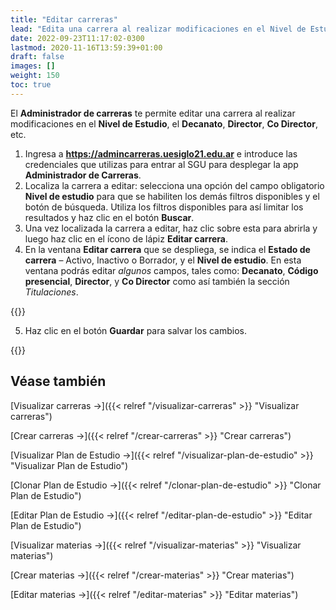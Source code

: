 ```yaml
---
title: "Editar carreras"
lead: "Edita una carrera al realizar modificaciones en el Nivel de Estudio, el Decanato, Director, Co Director, etc."
date: 2022-09-23T11:17:02-0300
lastmod: 2020-11-16T13:59:39+01:00
draft: false
images: []
weight: 150
toc: true
---
```

El **Administrador de carreras** te permite editar una carrera al realizar modificaciones en el **Nivel de Estudio**, el **Decanato**, **Director**, **Co Director**, etc.

1. Ingresa a **https://admincarreras.uesiglo21.edu.ar** e introduce las credenciales que utilizas para entrar al SGU para desplegar la app **Administrador de Carreras**.
2. Localiza la carrera a editar: selecciona una opción del campo obligatorio **Nivel de estudio** para que se habiliten los demás filtros disponibles y el botón de búsqueda. Utiliza los filtros disponibles para así limitar los resultados y haz clic en el botón **Buscar**.
3. Una vez localizada la carrera a editar, haz clic sobre esta para abrirla y luego haz clic en el ícono de lápiz **Editar carrera**.
4. En la ventana **Editar carrera** que se despliega, se indica el **Estado de carrera** – Activo, Inactivo o Borrador, y el **Nivel de estudio**. En esta ventana podrás editar _algunos_ campos, tales como: **Decanato**, **Código presencial**, **Director**, y **Co Director** como así también la sección _Titulaciones_.

{{<note text="Descripción y Código NO son editables - independientemente del Estado de la carrera.">}}
</b>

5. Haz clic en el botón **Guardar** para salvar los cambios.
   
{{<note text="Si seleccionas una carrera cuyo Estado es ACTIVO, solo podrás editar los campos Director y Co Director y la sección Titulaciones.">}}
</b>


## Véase también
[Visualizar carreras →]({{< relref "/visualizar-carreras" >}} "Visualizar carreras")

[Crear carreras →]({{< relref "/crear-carreras" >}} "Crear carreras")

[Visualizar Plan de Estudio →]({{< relref "/visualizar-plan-de-estudio" >}} "Visualizar Plan de Estudio")

[Clonar Plan de Estudio →]({{< relref "/clonar-plan-de-estudio" >}} "Clonar Plan de Estudio")

[Editar Plan de Estudio →]({{< relref "/editar-plan-de-estudio" >}} "Editar Plan de Estudio")

[Visualizar materias →]({{< relref "/visualizar-materias" >}} "Visualizar materias")

[Crear materias →]({{< relref "/crear-materias" >}} "Crear materias")

[Editar materias →]({{< relref "/editar-materias" >}} "Editar materias")
